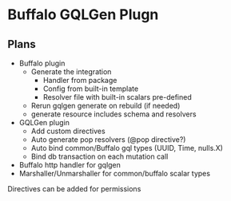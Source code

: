 # Buffalo GQLGen Plugn

## Plans

- Buffalo plugin
  - Generate the integration
    - Handler from package
    - Config from built-in template
    - Resolver file with built-in scalars pre-defined
  - Rerun gqlgen generate on rebuild (if needed)
  - generate resource includes schema and resolvers
- GQLGen plugin
  - Add custom directives
  - Auto generate pop resolvers (@pop directive?)
  - Auto bind common/Buffalo gql types (UUID, Time, nulls.X)
  - Bind db transaction on each mutation call
- Buffalo http handler for gqlgen
- Marshaller/Unmarshaller for common/buffalo scalar types

Directives can be added for permissions
